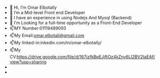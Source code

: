 - 👋 Hi, I’m Omar Elbotally
- 👀 I’m a Mid-level Front end Developer
- 🌱 I have an experience in using Nodejs And Mysql (Backend)
- 💞️ I'm Looking for a full-time opportunity as a Front-End Developer
- 📫MY Number:01119489093
- 📫My Email:omar.elbotali@gmail.com 
- 📫My linked-in:inkedin.com/in/omar-elbotally/
- 📫My CV:https://drive.google.com/file/d/167jzfkBpEJjftOz4kZny6LI2BV2IaEAf/view?usp=sharing
- 
- 



